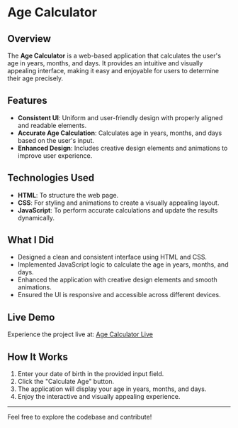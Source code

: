 # Age Calculator

## Overview
The **Age Calculator** is a web-based application that calculates the user's age in years, months, and days. It provides an intuitive and visually appealing interface, making it easy and enjoyable for users to determine their age precisely.

## Features
- **Consistent UI**: Uniform and user-friendly design with properly aligned and readable elements.
- **Accurate Age Calculation**: Calculates age in years, months, and days based on the user's input.
- **Enhanced Design**: Includes creative design elements and animations to improve user experience.

## Technologies Used
- **HTML**: To structure the web page.
- **CSS**: For styling and animations to create a visually appealing layout.
- **JavaScript**: To perform accurate calculations and update the results dynamically.

## What I Did
- Designed a clean and consistent interface using HTML and CSS.
- Implemented JavaScript logic to calculate the age in years, months, and days.
- Enhanced the application with creative design elements and smooth animations.
- Ensured the UI is responsive and accessible across different devices.

## Live Demo
Experience the project live at: [Age Calculator Live](https://amisha2912.github.io/keyboardSound/)

## How It Works
1. Enter your date of birth in the provided input field.
2. Click the "Calculate Age" button.
3. The application will display your age in years, months, and days.
4. Enjoy the interactive and visually appealing experience.

---
Feel free to explore the codebase and contribute!
